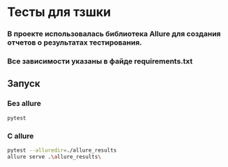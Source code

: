 # Тесты для тзшки

### В проекте использовалась библиотека Allure для создания отчетов о результатах тестирования.
### Все зависимости указаны в файде requirements.txt 

## Запуск
### Без allure
```bash
pytest
```
### С allure
```bash
pytest --alluredir=./allure_results
allure serve .\allure_results\     
```
